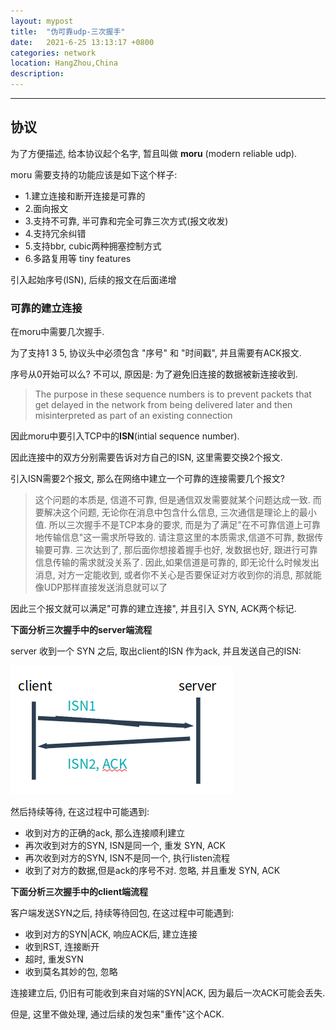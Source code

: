 ```yaml
---
layout: mypost
title:  "伪可靠udp-三次握手"
date:   2021-6-25 13:13:17 +0800
categories: network
location: HangZhou,China 
description:  
---
```

---

## 协议

为了方便描述, 给本协议起个名字, 暂且叫做 **moru** (modern reliable udp).

moru 需要支持的功能应该是如下这个样子:

- 1.建立连接和断开连接是可靠的
- 2.面向报文
- 3.支持不可靠, 半可靠和完全可靠三次方式(报文收发)
- 4.支持冗余纠错
- 5.支持bbr, cubic两种拥塞控制方式
- 6.多路复用等 tiny features

引入起始序号(ISN), 后续的报文在后面递增

### 可靠的建立连接

在moru中需要几次握手.

为了支持1 3 5, 协议头中必须包含 "序号" 和 "时间戳", 并且需要有ACK报文.

序号从0开始可以么?  不可以, 原因是: 为了避免旧连接的数据被新连接收到.

> The purpose in these sequence numbers is to prevent packets that get delayed in the network from being delivered later and then misinterpreted as part of an existing connection

因此moru中要引入TCP中的**ISN**(intial sequence number).

因此连接中的双方分别需要告诉对方自己的ISN, 这里需要交换2个报文.

引入ISN需要2个报文, 那么在网络中建立一个可靠的连接需要几个报文?

> 这个问题的本质是, 信道不可靠, 但是通信双发需要就某个问题达成一致. 而要解决这个问题,  无论你在消息中包含什么信息, 三次通信是理论上的最小值. 所以三次握手不是TCP本身的要求, 而是为了满足"在不可靠信道上可靠地传输信息"这一需求所导致的. 请注意这里的本质需求,信道不可靠, 数据传输要可靠. 三次达到了, 那后面你想接着握手也好, 发数据也好, 跟进行可靠信息传输的需求就没关系了. 因此,如果信道是可靠的, 即无论什么时候发出消息, 对方一定能收到, 或者你不关心是否要保证对方收到你的消息, 那就能像UDP那样直接发送消息就可以了

因此三个报文就可以满足"可靠的建立连接", 并且引入 SYN, ACK两个标记.

**下面分析三次握手中的server端流程**

server 收到一个 SYN 之后, 取出client的ISN 作为ack, 并且发送自己的ISN:

![图片](../posts/2021/06/25/p1.png)

然后持续等待, 在这过程中可能遇到:

- 收到对方的正确的ack, 那么连接顺利建立
- 再次收到对方的SYN, ISN是同一个, 重发 SYN, ACK
- 再次收到对方的SYN, ISN不是同一个, 执行listen流程
- 收到了对方的数据,但是ack的序号不对. 忽略, 并且重发 SYN, ACK


**下面分析三次握手中的client端流程**

客户端发送SYN之后, 持续等待回包, 在这过程中可能遇到:

- 收到对方的SYN|ACK, 响应ACK后, 建立连接
- 收到RST, 连接断开
- 超时, 重发SYN
- 收到莫名其妙的包, 忽略

连接建立后, 仍旧有可能收到来自对端的SYN|ACK, 因为最后一次ACK可能会丢失.

但是, 这里不做处理, 通过后续的发包来"重传"这个ACK.
